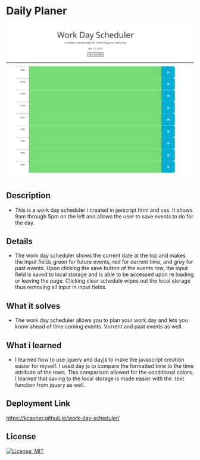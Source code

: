 # Daily Planer
<img src="Assets\screenshot.JPG">



## Description
- This is a work day scheduler i created in javscript html and css. It shows 9am through 5pm on the left and allows the user to save events to do for the day.
## Details
- The work day scheduler shows the current date at the top and makes the input fields green for future events, red for current time, and grey for past events. Upon clicking the save button of the events row, the input field is saved to local storage and is able to be accessed upon re loading or leaving the page. Clicking clear schedule wipes out the local storage thus removing all input in input fields.

## What it solves
- The work day scheduler allows you to plan your work day and lets you know ahead of time coming events. Vurrent and past events as well. 
## What i learned
- I learned how to use jquery and dayjs to make the javascript creation easier for myself. I used day js to compare the formatted time to the time attribute of the rows. This comparison allowed for the conditional colors. I learned that saving to the local storage is made easier with the .text function from jquery as well.

## Deployment Link
https://kcavner.github.io/work-day-scheduler/

## License

[![License: MIT](https://img.shields.io/badge/License-MIT-yellow.svg)](https://opensource.org/licenses/MIT)
